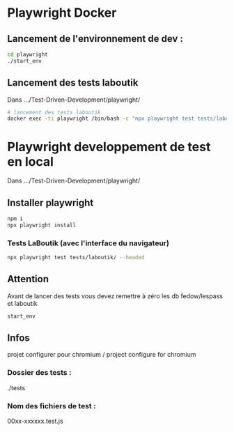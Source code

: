 # Playwright Docker

## Lancement de l'environnement de dev :
```bash
cd playwright
./start_env
```

## Lancement des tests laboutik
Dans .../Test-Driven-Development/playwright/
```bash
# lancement des tests laboutik
docker exec -ti playwright /bin/bash -c "npx playwright test tests/laboutik/"
```

# Playwright developpement de test en local
Dans .../Test-Driven-Development/playwright/

## Installer playwright
```bash
npm i
npx playwright install
```

### Tests LaBoutik (avec l'interface du navigateur)
```bash
npx playwright test tests/laboutik/ --headed
```

## Attention
Avant de lancer des tests vous devez remettre à zéro les db fedow/lespass et laboutik
```bash
start_env
```


## Infos
projet configurer pour chromium / project configure for chromium

### Dossier des tests :
./tests

### Nom des fichiers de test :
00xx-xxxxxx.test.js